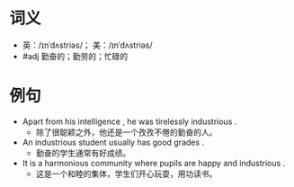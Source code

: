 # 词义
- 英：/ɪnˈdʌstriəs/； 美：/ɪnˈdʌstriəs/
- #adj 勤奋的；勤劳的；忙碌的
# 例句
- Apart from his intelligence , he was tirelessly industrious .
	- 除了很聪颖之外，他还是一个孜孜不倦的勤奋的人。
- An industrious student usually has good grades .
	- 勤奋的学生通常有好成绩。
- It is a harmonious community where pupils are happy and industrious .
	- 这是一个和睦的集体，学生们开心玩耍，用功读书。
